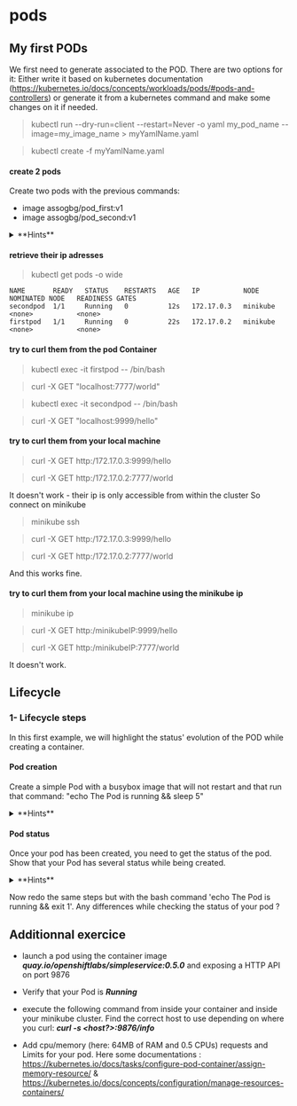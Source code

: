 
# pods

## My first PODs

We first need to generate associated to the POD. There are two options for it:
Either write it based on kubernetes documentation (https://kubernetes.io/docs/concepts/workloads/pods/#pods-and-controllers) or generate it from a kubernetes command and make some changes on it if needed.

> kubectl run --dry-run=client --restart=Never -o yaml my_pod_name --image=my_image_name > myYamlName.yaml

> kubectl create -f myYamlName.yaml



#### create 2 pods
Create two pods with the previous commands:
- image assogbg/pod_first:v1
- image assogbg/pod_second:v1


<details>
    <summary>
    **Hints**
    </summary>

    - > kubectl run --dry-run=client --restart=Never -o yaml firstpod --image=assogbg/pod_first:v1 --port=7777 > first_pod.yaml

    - > kubectl run --dry-run=client --restart=Never -o yaml secondpod --image=assogbg/pod_second:v1 --port=9999 > second_pod.yaml

</details>

#### retrieve their ip adresses
> kubectl get pods -o wide

```
NAME       READY   STATUS    RESTARTS   AGE   IP           NODE       NOMINATED NODE   READINESS GATES
secondpod  1/1     Running   0          12s   172.17.0.3   minikube   <none>           <none>
firstpod   1/1     Running   0          22s   172.17.0.2   minikube   <none>           <none>
```

#### try to curl them from the pod Container
> kubectl exec -it firstpod -- /bin/bash

> curl -X GET "localhost:7777/world"

> kubectl exec -it secondpod -- /bin/bash

> curl -X GET "localhost:9999/hello"


#### try to curl them from your local machine
> curl -X GET http:/172.17.0.3:9999/hello

> curl -X GET http:/172.17.0.2:7777/world

It doesn't work - their ip is only accessible from within the cluster
So connect on minikube
> minikube ssh

> curl -X GET http:/172.17.0.3:9999/hello

> curl -X GET http:/172.17.0.2:7777/world

And this works fine.

#### try to curl them from your local machine using the minikube ip
> minikube ip

> curl -X GET http:/minikubeIP:9999/hello

> curl -X GET http:/minikubeIP:7777/world

It doesn't work.


## Lifecycle

### 1- Lifecycle steps

In this first example, we will highlight the status' evolution of the POD while creating a container.

#### Pod creation
Create a simple Pod with a busybox image that will not restart and that run that command: "echo The Pod is running && sleep 5"

<details>
    <summary>
    **Hints**
    </summary>


    ```
    ...
    spec:
      containers:
      - name: myapp-container
        image: busybox
        command: ['sh', '-c', 'echo The Pod is running && sleep 5']
      restartPolicy: Never
    ```

      > kubectl create mypod.yaml


</details>

#### Pod status

Once your pod has been created, you need to get the status of the pod. Show that your Pod has several status while being created.

<details>
    <summary>
    **Hints**
    </summary>

    - execute several times
    > kubectl get pods `

    - Check the description
    > kubectl describe pods

</details>

Now redo the same steps but with the bash command 'echo The Pod is running && exit 1'. Any differences while checking the status of your pod ?

## Additionnal exercice

- launch a pod using the container image ***quay.io/openshiftlabs/simpleservice:0.5.0*** and exposing a HTTP API on port 9876

- Verify that your Pod is ***Running***

- execute the following command from inside your container and inside your minikube cluster. Find the correct host to use depending on where you curl: ***curl -s <host?>:9876/info***

- Add cpu/memory (here: 64MB of RAM and 0.5 CPUs) requests and Limits for your pod.
Here some documentations : https://kubernetes.io/docs/tasks/configure-pod-container/assign-memory-resource/ & https://kubernetes.io/docs/concepts/configuration/manage-resources-containers/
